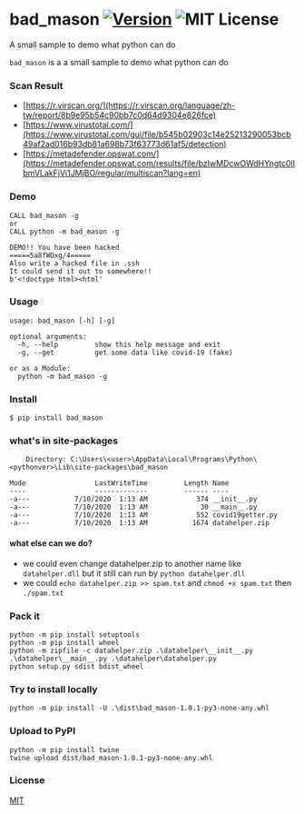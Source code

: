 # bad_mason [![Version][version-badge]][version-link] ![MIT License][license-badge]
A small sample to demo what python can do

`bad_mason` is a a small sample to demo what python can do

### Scan Result
- [https://r.virscan.org/](https://r.virscan.org/language/zh-tw/report/8b9e95b54c90bb7c0d64d9304e826fce)
- [https://www.virustotal.com/](https://www.virustotal.com/gui/file/b545b02903c14e25213290053bcb49af2ad016b93db81a698b73f63773d61af5/detection)
- [https://metadefender.opswat.com/](https://metadefender.opswat.com/results/file/bzIwMDcwOWdHYngtc0lIbmVLakFjVi1JMjBO/regular/multiscan?lang=en)


### Demo
```
CALL bad_mason -g
or
CALL python -m bad_mason -g

DEMO!! You have been hacked
=====5a8fWOxg/4=====
Also write a hacked file in .ssh
It could send it out to somewhere!!
b'<!doctype html><html'
```

### Usage

```
usage: bad_mason [-h] [-g]

optional arguments:
  -h, --help         show this help message and exit
  -g, --get          get some data like covid-19 (fake)

or as a Module:
  python -m bad_mason -g
```

### Install

```
$ pip install bad_mason
```

### what's in site-packages
```
    Directory: C:\Users\<user>\AppData\Local\Programs\Python\<pythonver>\Lib\site-packages\bad_mason

Mode                 LastWriteTime         Length Name
----                 -------------         ------ ----
-a---           7/10/2020  1:13 AM            374 __init__.py
-a---           7/10/2020  1:13 AM             30 __main__.py
-a---           7/10/2020  1:13 AM            552 covid19getter.py
-a---           7/10/2020  1:13 AM           1674 datahelper.zip
```

#### what else can we do?
- we could even change datahelper.zip to another name like `datahelper.dll` but it still can run by `python datahelper.dll`
- we could `echo datahelper.zip >> spam.txt` and `chmod +x spam.txt` then `./spam.txt`


### Pack it
```
python -m pip install setuptools
python -m pip install wheel
python -m zipfile -c datahelper.zip .\datahelper\__init__.py .\datahelper\__main__.py .\datahelper\datahelper.py
python setup.py sdist bdist_wheel
```


### Try to install locally
```
python -m pip install -U .\dist\bad_mason-1.0.1-py3-none-any.whl
```


### Upload to PyPI
```
python -m pip install twine
twine upload dist/bad_mason-1.0.1-py3-none-any.whl
```


### License

[MIT](https://github.com/Mason-Lin/bad_mason/blob/master/LICENSE)

[version-badge]:   https://img.shields.io/badge/version-1.0.1-brightgreen.svg
[version-link]:    https://pypi.python.org/pypi/bad_mason/
[license-badge]:   https://img.shields.io/github/license/Mason-Lin/bad_mason.svg
